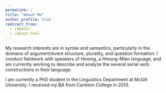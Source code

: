 ```yaml
---
permalink: /
title: "About Me"
author_profile: true
redirect_from: 
  - /about/
  - /about.html
---
```


My research interests are in syntax and semantics, particularly in the domains of argument/event structure, plurality, and question formation. I conduct fieldwork with speakers of Hmong, a Hmong-Mien language, and am currently working to describe and analyze the several serial verb constructions in their language. 

I am currently a PhD student in the Linguistics Department at McGill University. I received my BA from Carleton College in 2013. 